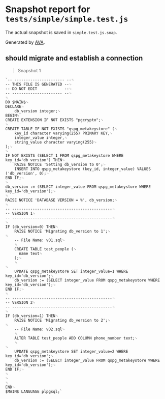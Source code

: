 # Snapshot report for `tests/simple/simple.test.js`

The actual snapshot is saved in `simple.test.js.snap`.

Generated by [AVA](https://ava.li).

## should migrate and establish a connection

> Snapshot 1

    `-- ---------------------- --␊
    -- THIS FILE IS GENERATED --␊
    -- DO NOT EDIT            --␊
    -- ---------------------- --␊
    ␊
    DO $MAIN$␊
    DECLARE␊
        db_version integer;␊
    BEGIN␊
    CREATE EXTENSION IF NOT EXISTS "pgcrypto";␊
    ␊
    CREATE TABLE IF NOT EXISTS "qspg_metakeystore" (␊
        key_id character varying(255) PRIMARY KEY,␊
        integer_value integer,␊
        string_value character varying(255)␊
    );␊
    ␊
    IF NOT EXISTS (SELECT 1 FROM qspg_metakeystore WHERE key_id='db_version') THEN␊
        RAISE NOTICE 'Setting db_version to 0';␊
        INSERT INTO qspg_metakeystore (key_id, integer_value) VALUES ('db_version', 0);␊
    END IF;␊
    ␊
    db_version := (SELECT integer_value FROM qspg_metakeystore WHERE key_id='db_version');␊
    ␊
    RAISE NOTICE 'DATABASE VERSION = %', db_version;␊
    ␊
    -- --------------------------------------------␊
    -- VERSION 1␊
    -- --------------------------------------------␊
    ␊
    IF (db_version=0) THEN␊
        RAISE NOTICE 'Migrating db_version to 1';␊
    ␊
        -- File Name: v01.sql␊
        ␊
        CREATE TABLE test_people (␊
          name text␊
        );␊
        ␊
    ␊
        UPDATE qspg_metakeystore SET integer_value=1 WHERE key_id='db_version';␊
        db_version := (SELECT integer_value FROM qspg_metakeystore WHERE key_id='db_version');␊
    END IF;␊
    ␊
    -- --------------------------------------------␊
    -- VERSION 2␊
    -- --------------------------------------------␊
    ␊
    IF (db_version=1) THEN␊
        RAISE NOTICE 'Migrating db_version to 2';␊
    ␊
        -- File Name: v02.sql␊
        ␊
        ALTER TABLE test_people ADD COLUMN phone_number text;␊
        ␊
    ␊
        UPDATE qspg_metakeystore SET integer_value=2 WHERE key_id='db_version';␊
        db_version := (SELECT integer_value FROM qspg_metakeystore WHERE key_id='db_version');␊
    END IF;␊
    ␊
    ␊
    ␊
    END␊
    $MAIN$ LANGUAGE plpgsql;`
